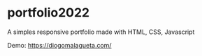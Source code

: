 # portfolio2022
A simples responsive portfolio made with HTML, CSS, Javascript


Demo: https://diogomalagueta.com/
